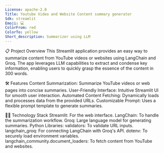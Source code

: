 ```yaml
---
License: apache-2.0
Title: Youtube Video and Website Content summary generator
Sdk: streamlit
Emoji: 💻
ColorFrom: red
ColorTo: yellow
Short_description: Summarizer using LLM
---
```



📋 Project Overview
    This Streamlit application provides an easy way to summarize content from YouTube videos or websites using LangChain and Groq. The app leverages LLM 
    capabilities to extract and condense key information, enabling users to quickly grasp the essence of the content in 300 words.

🛠️ Features
    Content Summarization: Summarize YouTube videos or web pages into concise summaries.
    User-Friendly Interface: Intuitive Streamlit UI for smooth user interaction.
    Automated Content Fetching: Dynamically loads and processes data from the provided URLs.
    Customizable Prompt: Uses a flexible prompt template to generate summaries.


🧑‍💻 Technology Stack
    Streamlit: For the web interface.
    LangChain: To handle the summarization workflow.
    Groq: Large language model for generating summaries.
    Python Libraries:
    validators: To validate URL inputs.
    langchain_groq: For connecting LangChain with Groq's API.
    dotenv: To securely load environment variables.
    langchain_community.document_loaders: To fetch content from YouTube and websites.
